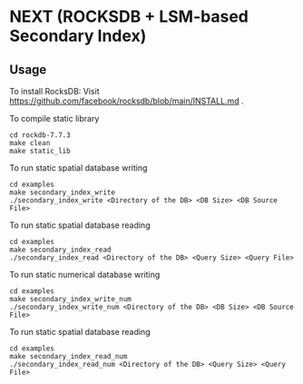 # NEXT (ROCKSDB + LSM-based Secondary Index) 

## Usage

To install RocksDB: Visit https://github.com/facebook/rocksdb/blob/main/INSTALL.md .

To compile static library
```
cd rockdb-7.7.3
make clean
make static_lib
```

To run static spatial database writing
```
cd examples
make secondary_index_write
./secondary_index_write <Directory of the DB> <DB Size> <DB Source File>
```

To run static spatial database reading
```
cd examples
make secondary_index_read
./secondary_index_read <Directory of the DB> <Query Size> <Query File>
```

To run static numerical database writing
```
cd examples
make secondary_index_write_num
./secondary_index_write_num <Directory of the DB> <DB Size> <DB Source File>
```

To run static spatial database reading
```
cd examples
make secondary_index_read_num
./secondary_index_read_num <Directory of the DB> <Query Size> <Query File>
```
